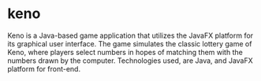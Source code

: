 # keno
Keno is a Java-based game application that utilizes the JavaFX platform for its graphical user interface. The game simulates the classic lottery game of Keno, where players select numbers in hopes of matching them with the numbers drawn by the computer. Technologies used, are Java, and JavaFX platform for front-end.
